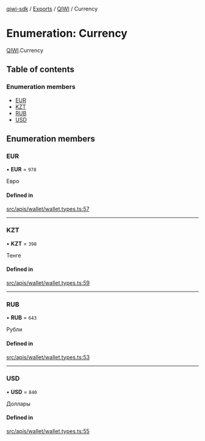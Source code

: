 [qiwi-sdk](../README.md) / [Exports](../modules.md) / [QIWI](../modules/QIWI.md) / Currency

# Enumeration: Currency

[QIWI](../modules/QIWI.md).Currency

## Table of contents

### Enumeration members

- [EUR](QIWI.Currency.md#eur)
- [KZT](QIWI.Currency.md#kzt)
- [RUB](QIWI.Currency.md#rub)
- [USD](QIWI.Currency.md#usd)

## Enumeration members

### EUR

• **EUR** = `978`

Евро

#### Defined in

[src/apis/wallet/wallet.types.ts:57](https://github.com/AlexXanderGrib/node-qiwi-sdk/blob/d0770ca/src/apis/wallet/wallet.types.ts#L57)

___

### KZT

• **KZT** = `398`

Тенге

#### Defined in

[src/apis/wallet/wallet.types.ts:59](https://github.com/AlexXanderGrib/node-qiwi-sdk/blob/d0770ca/src/apis/wallet/wallet.types.ts#L59)

___

### RUB

• **RUB** = `643`

Рубли

#### Defined in

[src/apis/wallet/wallet.types.ts:53](https://github.com/AlexXanderGrib/node-qiwi-sdk/blob/d0770ca/src/apis/wallet/wallet.types.ts#L53)

___

### USD

• **USD** = `840`

Доллары

#### Defined in

[src/apis/wallet/wallet.types.ts:55](https://github.com/AlexXanderGrib/node-qiwi-sdk/blob/d0770ca/src/apis/wallet/wallet.types.ts#L55)
